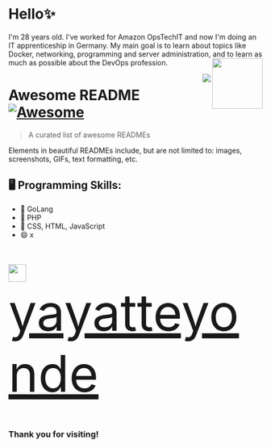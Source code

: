 # Hello✨
<body>
<div>

I'm 28 years old. I've worked for Amazon OpsTechIT and now I'm doing an IT apprenticeship in Germany. My main goal is to learn about topics like Docker, networking, programming and server administration, and to learn as much as possible about the DevOps profession.
<img align="right" src="https://media.tenor.com/a9CamLQyQg0AAAAC/music-bussin.gif" width="100px">
</div>
</body>

<img src="[icon.png](https://media.tenor.com/a9CamLQyQg0AAAAC/music-bussin.gif)" align="right" />

# Awesome README [![Awesome](https://cdn.jsdelivr.net/gh/sindresorhus/awesome@d7305f38d29fed78fa85652e3a63e154dd8e8829/media/badge.svg)](https://github.com/sindresorhus/awesome#readme)
> A curated list of awesome READMEs

Elements in beautiful READMEs include, but are not limited to: images, screenshots, GIFs, text formatting, etc.

## 🖥 Programming Skills:

- 🔭 GoLang
- 🌱 PHP
- 👯 CSS, HTML, JavaScript
- 😄 x
<p></p>
<p></p>
<p align="left" style="font-size:50px;"> <img src="https://www.edigitalagency.com.au/wp-content/uploads/instagram-logo-png-cool-version-paint-brush-colours.png" width="35px"><a href="https://www.instagram.com/yayatteyonde/" style="font-size:100px;">yayatteyonde</a></p>

### Thank you for visiting!
